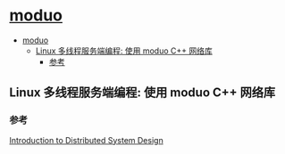 # [moduo](https://github.com/chenshuo/muduo)

- [moduo](#moduo)
  - [Linux 多线程服务端编程: 使用 moduo C++ 网络库](#linux-多线程服务端编程-使用-moduo-c-网络库)
    - [参考](#参考)

## Linux 多线程服务端编程: 使用 moduo C++ 网络库

### 参考

[Introduction to Distributed System Design](https://pages.cs.wisc.edu/~zuyu/files/dist_systems.pdf)


